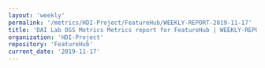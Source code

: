 ```yaml
---
layout: 'weekly'
permalink: '/metrics/HDI-Project/FeatureHub/WEEKLY-REPORT-2019-11-17'
title: 'DAI Lab OSS Metrics Metrics report for FeatureHub | WEEKLY-REPORT-2019-11-17'
organization: 'HDI-Project'
repository: 'FeatureHub'
current_date: '2019-11-17'
---
```

